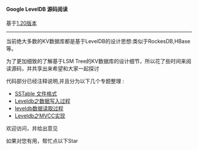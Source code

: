 #### Google LevelDB 源码阅读

基于[1.20版本](https://github.com/google/leveldb/tree/v1.20)

---
当前绝大多数的KV数据库都是基于LevelDB的设计思想:类似于RockesDB,HBase等。

为了更加细致的了解基于LSM Tree的KV数据库的设计细节，所以花了些时间来阅读源码，并共享出来希望和大家一起探讨

代码部分已经注释说明,并且分为以下几个专题整理 : 

- [SSTable 文件格式](https://aiden-dong.github.io/2022/03/11/Leveldb%E4%B9%8BSSTable%E6%95%B0%E6%8D%AE%E6%A0%BC%E5%BC%8F/)
- [Leveldb之数据写入过程](https://aiden-dong.github.io/2022/05/09/Leveldb%E4%B9%8B%E6%95%B0%E6%8D%AE%E5%86%99%E5%85%A5%E8%BF%87%E7%A8%8B/)
- [leveldb数据读取过程](https://aiden-dong.github.io/2022/05/11/leveldb%E6%95%B0%E6%8D%AE%E8%AF%BB%E5%8F%96%E7%AF%87/)
- [Leveldb之MVCC实现](https://aiden-dong.github.io/2022/05/19/Leveldb%E4%B9%8BMVCC%E5%AE%9E%E7%8E%B0/)

欢迎访问，并给出意见

如果对您有用，帮忙点以下Star
